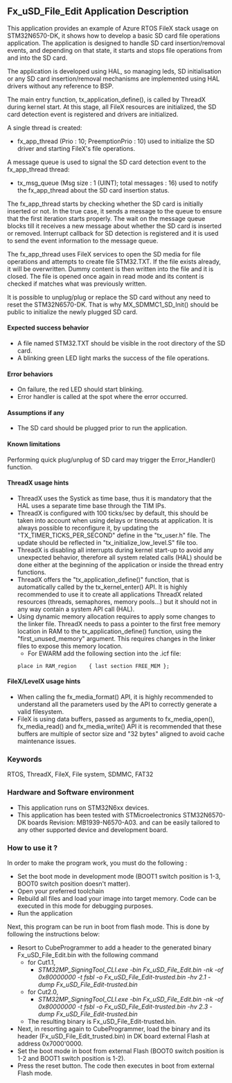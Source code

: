 
## <b>Fx_uSD_File_Edit Application Description</b>

This application provides an example of Azure RTOS FileX stack usage on STM32N6570-DK, it shows how to develop a basic SD card file
operations application. The application is designed to handle SD card insertion/removal events, and depending on that state, it starts
and stops file operations from and into the SD card.

The application is developed using HAL, so managing leds, SD initialisation or any SD card insertion/removal mechanisms are implemented using HAL drivers without any reference to BSP.

The main entry function, tx_application_define(), is called by ThreadX during kernel start. At this stage, all FileX resources are initialized,
the SD card detection event is registered and drivers are initialized.

A single thread is created:

  - fx_app_thread (Prio : 10; PreemptionPrio : 10) used to initialize the SD driver and starting FileX's file operations.

A message queue is used to signal the SD card detection event to the fx_app_thread thread:

  - tx_msg_queue (Msg size : 1 (UINT); total messages : 16) used to notify the fx_app_thread about the SD card insertion status.

The fx_app_thread starts by checking whether the SD card is initially inserted or not. In the true case, it sends a message to the queue to ensure
that the first iteration starts properly. The wait on the message queue blocks till it receives a new message about whether the SD card is inserted
or removed. Interrupt callback for SD detection is registered and it is used to send the event information to the message queue.

The fx_app_thread uses FileX services to open the SD media for file operations and attempts to create file STM32.TXT. If the file exists already,
it will be overwritten. Dummy content is then written into the file and it is closed. The file is opened once again in read mode and its content
is checked if matches what was previously written.

It is possible to unplug/plug or replace the SD card without any need to reset the STM32N6570-DK.
That is why MX_SDMMC1_SD_Init() should be public to initialize the newly plugged SD card.

#### <b>Expected success behavior</b>

- A file named STM32.TXT should be visible in the root directory of the SD card.
- A blinking green LED light marks the success of the file operations.

#### <b>Error behaviors</b>

- On failure, the red LED should start blinking.
- Error handler is called at the spot where the error occurred.

#### <b>Assumptions if any</b>

- The SD card should be plugged prior to run the application.

#### <b>Known limitations</b>

Performing quick plug/unplug of SD card may trigger the Error_Handler() function.

#### <b>ThreadX usage hints</b>

 - ThreadX uses the Systick as time base, thus it is mandatory that the HAL uses a separate time base through the TIM IPs.
 - ThreadX is configured with 100 ticks/sec by default, this should be taken into account when using delays or timeouts at application. It is always possible to reconfigure it, by updating the "TX_TIMER_TICKS_PER_SECOND" define in the "tx_user.h" file. The update should be reflected in "tx_initialize_low_level.S" file too.
 - ThreadX is disabling all interrupts during kernel start-up to avoid any unexpected behavior, therefore all system related calls (HAL) should be done either at the beginning of the application or inside the thread entry functions.
 - ThreadX offers the "tx_application_define()" function, that is automatically called by the tx_kernel_enter() API.
   It is highly recommended to use it to create all applications ThreadX related resources (threads, semaphores, memory pools...)  but it should not in any way contain a system API call (HAL).
 - Using dynamic memory allocation requires to apply some changes to the linker file.
   ThreadX needs to pass a pointer to the first free memory location in RAM to the tx_application_define() function,
   using the "first_unused_memory" argument.
   This requires changes in the linker files to expose this memory location.
    + For EWARM add the following section into the .icf file:
     ```
	 place in RAM_region    { last section FREE_MEM };
	 ```

#### <b>FileX/LevelX usage hints</b>

- When calling the fx_media_format() API, it is highly recommended to understand all the parameters used by the API to correctly generate a valid filesystem.
- FileX is using data buffers, passed as arguments to fx_media_open(), fx_media_read() and fx_media_write() API it is recommended that these buffers are multiple of sector size and "32 bytes" aligned to avoid cache maintenance issues.

### <b>Keywords</b>

RTOS, ThreadX, FileX, File system, SDMMC, FAT32

### <b>Hardware and Software environment</b>

  - This application runs on STM32N6xx devices.
  - This application has been tested with STMicroelectronics STM32N6570-DK boards Revision: MB1939-N6570-A03.
    and can be easily tailored to any other supported device and development board.

### <b>How to use it ?</b>

In order to make the program work, you must do the following :

  - Set the boot mode in development mode (BOOT1 switch position is 1-3, BOOT0 switch position doesn't matter).
  - Open your preferred toolchain
  - Rebuild all files and load your image into target memory. Code can be executed in this mode for debugging purposes.
  - Run the application

 Next, this program can be run in boot from flash mode. This is done by following the instructions below:

 - Resort to CubeProgrammer to add a header to the generated binary Fx_uSD_File_Edit.bin with the following command
   - for Cut1.1,
     - *STM32MP_SigningTool_CLI.exe -bin Fx_uSD_File_Edit.bin -nk -of 0x80000000 -t fsbl -o Fx_uSD_File_Edit-trusted.bin -hv 2.1 -dump Fx_uSD_File_Edit-trusted.bin*
   - for Cut2.0, 
      - *STM32MP_SigningTool_CLI.exe -bin Fx_uSD_File_Edit.bin -nk -of 0x80000000 -t fsbl -o Fx_uSD_File_Edit-trusted.bin -hv 2.3 -dump Fx_uSD_File_Edit-trusted.bin*
   - The resulting binary is Fx_uSD_File_Edit-trusted.bin.         
 - Next, in resorting again to CubeProgrammer, load the binary and its header (Fx_uSD_File_Edit_trusted.bin) in DK board external Flash at address 0x7000'0000.
 - Set the boot mode in boot from external Flash (BOOT0 switch position is 1-2 and BOOT1 switch position is 1-2).
 - Press the reset button. The code then executes in boot from external Flash mode.
